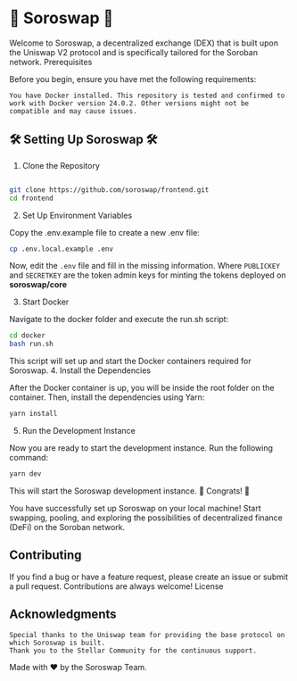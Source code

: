 # 🌟 Soroswap 🌟

Welcome to Soroswap, a decentralized exchange (DEX) that is built upon the Uniswap V2 protocol and is specifically tailored for the Soroban network.
Prerequisites

Before you begin, ensure you have met the following requirements:

    You have Docker installed. This repository is tested and confirmed to work with Docker version 24.0.2. Other versions might not be compatible and may cause issues.

## 🛠 Setting Up Soroswap 🛠

1. Clone the Repository

```bash

git clone https://github.com/soroswap/frontend.git
cd frontend
```

2. Set Up Environment Variables

Copy the .env.example file to create a new .env file:

```bash
cp .env.local.example .env
```

Now, edit the `.env` file and fill in the missing information.
Where `PUBLICKEY` and `SECRETKEY` are the token admin keys for minting the tokens deployed on **soroswap/core**

3. Start Docker

Navigate to the docker folder and execute the run.sh script:

```bash
cd docker
bash run.sh
```

This script will set up and start the Docker containers required for Soroswap. 4. Install the Dependencies

After the Docker container is up, you will be inside the root folder on the container. Then, install the dependencies using Yarn:

```bash
yarn install
```

5. Run the Development Instance

Now you are ready to start the development instance. Run the following command:

```bash
yarn dev
```

This will start the Soroswap development instance.
🚀 Congrats! 🚀

You have successfully set up Soroswap on your local machine! Start swapping, pooling, and exploring the possibilities of decentralized finance (DeFi) on the Soroban network.

## Contributing

If you find a bug or have a feature request, please create an issue or submit a pull request. Contributions are always welcome!
License

## Acknowledgments

    Special thanks to the Uniswap team for providing the base protocol on which Soroswap is built.
    Thank you to the Stellar Community for the continuous support.

Made with ❤️ by the Soroswap Team.
